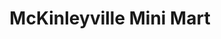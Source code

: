 ---
title: "McKinleyville Mini Mart"
url: /mckinleyville/mckinleyville-mini-mart/
shop: convenience
---